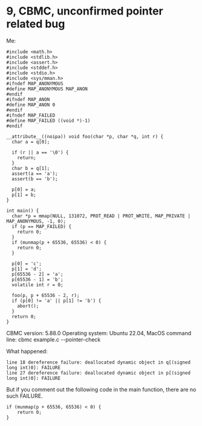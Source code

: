 # 9, CBMC, unconfirmed pointer related bug

Me:

```
#include <math.h>
#include <stdlib.h>
#include <assert.h>
#include <stddef.h>
#include <stdio.h>
#include <sys/mman.h>
#ifndef MAP_ANONYMOUS
#define MAP_ANONYMOUS MAP_ANON
#endif
#ifndef MAP_ANON
#define MAP_ANON 0
#endif
#ifndef MAP_FAILED
#define MAP_FAILED ((void *)-1)
#endif

__attribute__((noipa)) void foo(char *p, char *q, int r) {
  char a = q[0];
  
  if (r || a == '\0') {
    return;
  }
  char b = q[1];
  assert(a == 'a');
  assert(b == 'b');
  
  p[0] = a;
  p[1] = b;
}

int main() {
  char *p = mmap(NULL, 131072, PROT_READ | PROT_WRITE, MAP_PRIVATE | MAP_ANONYMOUS, -1, 0);
  if (p == MAP_FAILED) {
    return 0;
  }
  if (munmap(p + 65536, 65536) < 0) {
    return 0;
  }
	
  p[0] = 'c';
  p[1] = 'd';
  p[65536 - 2] = 'a';
  p[65536 - 1] = 'b';
  volatile int r = 0;
  
  foo(p, p + 65536 - 2, r);
  if (p[0] != 'a' || p[1] != 'b') {
    abort();
  }
  return 0;
}
```

CBMC version: 5.88.0
Operating system: Ubuntu 22.04, MacOS
command line: cbmc example.c --pointer-check

What happened:
```
line 18 dereference failure: deallocated dynamic object in q[(signed long int)0]: FAILURE
line 27 dereference failure: deallocated dynamic object in p[(signed long int)0]: FAILURE
```
But if you comment out the following code in the main function, there are no such FAILURE.
```
if (munmap(p + 65536, 65536) < 0) {
    return 0;
}
```
